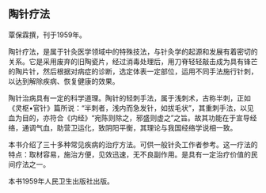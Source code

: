 ## 陶针疗法

覃保霖撰，刊于1959年。

陶针疗法，是属于针灸医学领域中的特殊技法，与针灸学的起源和发展有着密切的关系。它是采用废弃的旧陶瓷片，经过消毒处理后，用刀脊轻轻敲击成为具有锋芒的陶片针，然后根据对病症的诊断，选定体表一定部位，运用不同手法施行针刺，以达到解除疾病、恢复健康的效果。

陶针治病具有一定的科学道理。陶针的轻刺手法，属于浅刺术，古称半刺，正如《灵枢•官针》篇所说：“半刺者，浅内而急发针，如拔毛状”，其重刺手法，以见血为目的，亦符合《内经》“宛陈则除之，邪盛则虚之”之旨。故其功能在于宣导经络，通调气血，助营卫运化，致阴阳平衡，其理论与我国经络学说相一致。

本书介绍了三十多种常见疾病的治疗方法。可供一般针灸工作者参考。这一疗法的特点：取材容易，施治方便，见效迅速，无不良副作用。是具有一定治疗价值的民间疗法之一。

本书1959年人民卫生出版社出版。
